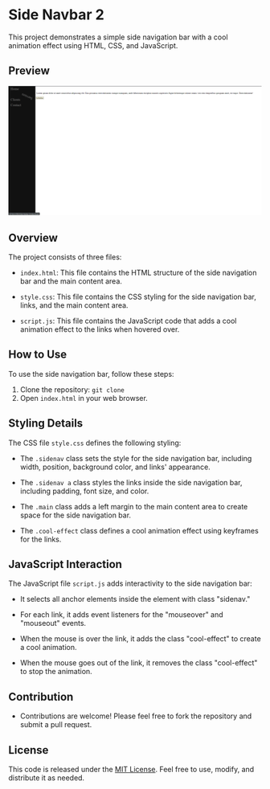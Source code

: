 # Side Navbar 2

This project demonstrates a simple side navigation bar with a cool animation effect using HTML, CSS, and JavaScript.

## Preview

![Preview](preview.png)

## Overview

The project consists of three files:

- `index.html`: This file contains the HTML structure of the side navigation bar and the main content area.

- `style.css`: This file contains the CSS styling for the side navigation bar, links, and the main content area.

- `script.js`: This file contains the JavaScript code that adds a cool animation effect to the links when hovered over.

## How to Use

To use the side navigation bar, follow these steps:

1. Clone the repository: `git clone `
2. Open `index.html` in your web browser.

## Styling Details

The CSS file `style.css` defines the following styling:

- The `.sidenav` class sets the style for the side navigation bar, including width, position, background color, and links' appearance.

- The `.sidenav a` class styles the links inside the side navigation bar, including padding, font size, and color.

- The `.main` class adds a left margin to the main content area to create space for the side navigation bar.

- The `.cool-effect` class defines a cool animation effect using keyframes for the links.

## JavaScript Interaction

The JavaScript file `script.js` adds interactivity to the side navigation bar:

- It selects all anchor elements inside the element with class "sidenav."

- For each link, it adds event listeners for the "mouseover" and "mouseout" events.

- When the mouse is over the link, it adds the class "cool-effect" to create a cool animation.

- When the mouse goes out of the link, it removes the class "cool-effect" to stop the animation.

## Contribution

- Contributions are welcome! Please feel free to fork the repository and submit a pull request.

## License

This code is released under the [MIT License](LICENSE). Feel free to use, modify, and distribute it as needed.
